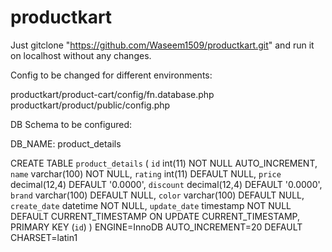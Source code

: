 # productkart
Just gitclone "https://github.com/Waseem1509/productkart.git" and run it on localhost without any changes.

Config to be changed for different environments:

productkart/product-cart/config/fn.database.php
productkart/product/public/config.php

DB Schema to be configured:

DB_NAME: product_details

CREATE TABLE `product_details` (
 `id` int(11) NOT NULL AUTO_INCREMENT,
 `name` varchar(100) NOT NULL,
 `rating` int(11) DEFAULT NULL,
 `price` decimal(12,4) DEFAULT '0.0000',
 `discount` decimal(12,4) DEFAULT '0.0000',
 `brand` varchar(100) DEFAULT NULL,
 `color` varchar(100) DEFAULT NULL,
 `create_date` datetime NOT NULL,
 `update_date` timestamp NOT NULL DEFAULT CURRENT_TIMESTAMP ON UPDATE CURRENT_TIMESTAMP,
 PRIMARY KEY (`id`)
) ENGINE=InnoDB AUTO_INCREMENT=20 DEFAULT CHARSET=latin1
